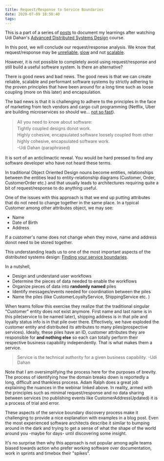 ```yaml
---
title: Request/Response to Service Boundaries
date: 2020-07-09 18:50:40
tags:
---
```


This is a part of a series of [posts](../../../../tags/ADSD/) to document my learnings after watching Udi Dahan's [Advanced Distributed Systems Design](https://learn.particular.net/courses/adsd-online) course.

In this post, we will conclude our request/response analysis. We know that request/response may be [unreliable](../../../2020/06/26/Request-Response-Reliability/), [slow](../../../2020/07/02/Request-Response-Performance/) and not [scalable](../../../2020/06/29/Request-Response-Scalability/). 

However, it is not possible to completely avoid using request/response and still build a useful software system. Is there an alternative? 

There is good news and bad news. The good news is that we can create reliable, scalable and performant software systems by strictly adhering to the proven principles that have been around for a long time such as loose coupling (more on this later) and encapsulation.

The bad news is that it is challenging to adhere to the principles in the face of marketing from tech vendors and cargo cult programming (Netflix, Uber are building microservices so should we... [not so fast](http://highscalability.com/blog/2020/4/8/one-team-at-uber-is-moving-from-microservices-to-macroservic.html)).

<blockquote style="text-align:left; line-height:1.5">
All you need to know about software:<br />Tightly coupled designs donot work.<br />Highly cohesive, encapsulated software loosely coupled from other<br />highly cohesive, encapsulated software work. <br /> 
-Udi Dahan (paraphrased)
</blockquote>

It is sort of an anticlimactic reveal. You would be hard pressed to find any software developer who have not heard these terms.

In traditional Object Oriented Design nouns become entities, relationships between the entities lead to entity-relationship diagrams (Customer, Order, CustomerOrder etc.) and that usually leads to architectures requiring quite a bit of request/response to do anything useful.

One of the issues with this approach is that we end up putting attributes that do not need to change together in the same place. In a typical Customer among other attributes object, we may see:

* Name
* Date of Birth
* Address

If a customer's name does not change when they move, name and address donot need to be stored together.

This understanding leads us to one of the most important aspects of the distributed systems design: [Finding your service boundaries](https://particular.net/webinars/finding-your-service-boundaries-a-practical-guide). 

In a nutshell,

* Design and understand user workflows
* Determine the pieces of data needed to enable the workflows
* Organize pieces of data into **randomly named** piles
* Identify messages/events needed for coordination between the piles
* Name the piles (like CustomerLoyaltyService, ShippingService etc. )

When teams follow this exercise they realize that the traditional singular "Customer" entity does not exist anymore. First name and last name is in this pile(service to be named later), shipping address is in that pile and loyalty status info is in that pile over there. Effectively, we have exploded the customer entity and distributed its attributes to many piles(prospective services). Ideally, these piles have an ID, customer attributes they are responsible for **and nothing else** so each can totally perform their respective business capability independently. That is what makes them a service.

> Service is the technical authority for a given business capability. 
> -Udi Dahan

Note that I am oversimplifying the process here for the purposes of brevity. The process of identifying how the domain breaks down is reportedly a long, difficult and thankless process. Adam Ralph does a great job explaining the nuances in the webinar linked above. In reality, armed with the principles such as minimal request/response and no data sharing between services (no publishing events like CustomerAddressUpdated) it is a process of trial and error.

These aspects of the service boundary discovery process make it challenging to provide a nice explanation with examples in a blog post. Even the most experienced software architects describe it similar to bumping around in the dark and trying to get a sense of what the shape of the world around you -maybe for days- until discovering some insight.

It's no surprise then why this approach is not popular among agile teams biased towards action who prefer working software over documentation, work in sprints and timebox their "spikes".